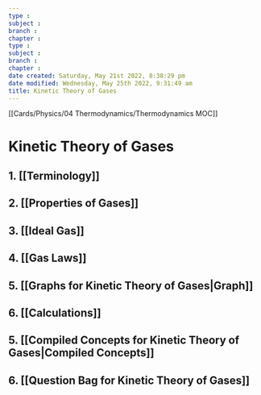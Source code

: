 ```yaml
---
type : 
subject : 
branch :
chapter :
type : 
subject : 
branch :
chapter :
date created: Saturday, May 21st 2022, 8:38:29 pm
date modified: Wednesday, May 25th 2022, 9:31:49 am
title: Kinetic Theory of Gases
---
```

[[Cards/Physics/04 Thermodynamics/Thermodynamics MOC]]

# Kinetic Theory of Gases

## 1. [[Terminology]]

## 2. [[Properties of Gases]]

## 3. [[Ideal Gas]]

## 4. [[Gas Laws]]

## 5. [[Graphs for Kinetic Theory of Gases|Graph]]

## 6. [[Calculations]]

## 5. [[Compiled Concepts for Kinetic Theory of Gases|Compiled Concepts]]

## 6. [[Question Bag for Kinetic Theory of Gases]]
